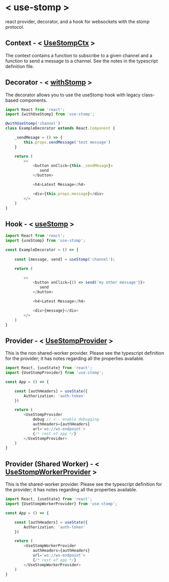 # < use-stomp >

react provider, decorator, and a hook for websockets with the stomp protocol.

## Context - < [UseStompCtx](./src/context.ts) >

The context contains a function to subscribe to a given channel and a function to send a message to a channel. See the notes in the typescript definition file.

## Decorator - < [withStomp](./src/decorator.tsx) >

The decorator allows you to use the useStomp hook with legacy class-based components.

```typescript jsx
import React from 'react';
import {withUseStomp} from 'use-stomp';

@withUseStomp('channel')
class ExampleDecorator extends React.Component {

    _sendMesage = () => {
        this.props.sendMessage('test message')
    }

    return (
        <>
            <button onClick={this._sendMesage}>
               send
            </button>

            <h4>Latest Message</h4>

            <div>{this.props.message}</div>
        </>
    )
}
```

## Hook - < [useStomp](./src/hook.ts) >

```typescript jsx
import React from 'react';
import {useStomp} from 'use-stomp';

const ExampleDecorator = () => {
    
    const [message, send] = useStomp('channel');

    return (

        <>
            <button onClick={() => send('my other message')}>
               send
            </button>

            <h4>Latest Message</h4>

            <div>{message}</div>
        </>
    )
}
```

## Provider - < [UseStompProvider](./src/provider.tsx) >

This is the non shared-worker provider.
Please see the typescript definition for the provider; it has notes regarding all the properties available.

```typescript jsx
import React, {useState} from 'react';
import {UseStompProvider} from 'use-stomp';

const App = () => {

    const [authHeaders] = useState({
        Authorization: 'auth-token'
    })

    return (
        <UseStompProvider
            debug // <-- enable debugging
            authHeaders={authHeaders}
            url='ws://ws-endpoint'>
            {/* rest of app */}
        </UseStompProvider>
    )
}
```

## Provider (Shared Worker) - < [UseStompWorkerProvider](./src/workerProvider.tsx) >

This is the shared-worker provider.
Please see the typescript definition for the provider; it has notes regarding all the properties available.

```typescript jsx
import React, {useState} from 'react';
import {UseStompWorkerProvider} from 'use-stomp';

const App = () => {

    const [authHeaders] = useState({
        Authorization: 'auth-token'
    })

    return (
        <UseStompWorkerProvider
            authHeaders={authHeaders}
            url='ws://ws-endpoint'>
            {/* rest of app */}
        </UseStompWorkerProvider>
    )
}
```
